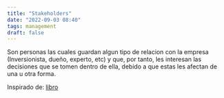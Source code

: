 ```yaml
---
title: "Stakeholders"
date: "2022-09-03 08:40"
tags: management
draft: false
---
```

Son personas las cuales guardan algun tipo de relacion con la empresa (Inversionista, dueño, experto, etc) y que, por tanto, les interesan las decisiones que se tomen dentro de ella, debido a que estas les afectan de una u otra forma.

Inspirado de: [libro](content/The%20essentials%20of%20modern%20software%20engineering%20Free%20the%20practices%20from%20the%20method%20prisons!/libro.md)